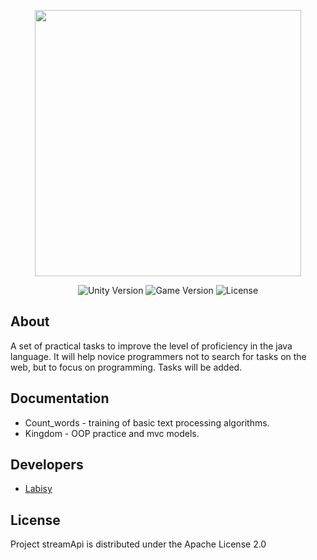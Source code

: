 <p align="center">
      <img src="https://i.ibb.co/rMp66k5/dokin.png" width="426">
</p>

<p align="center">
   <img src="https://img.shields.io/badge/Version-JDK17-yellow" alt="Unity Version">
   <img src="https://img.shields.io/badge/Version-V1.0%20(Alpha)-brightgreen" alt="Game Version">
   <img src="https://img.shields.io/badge/License-Apache%20License%202.0-blue" alt="License">
</p>

## About

A set of practical tasks to improve the level of proficiency in the java language. It will help novice programmers not to search for tasks on the web, but to focus on programming.
Tasks will be added.

## Documentation

- Count_words - training of basic text processing algorithms.
- Kingdom - OOP practice and mvc models.

## Developers

- [Labisy](https://github.com/Labisy)

## License

Project streamApi is distributed under the Apache License 2.0
